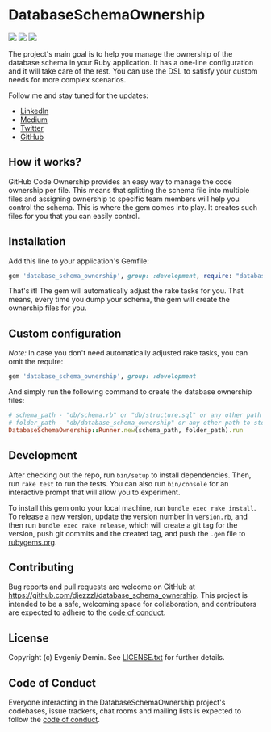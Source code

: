 # DatabaseSchemaOwnership

[![](https://badge.fury.io/rb/database_schema_ownership.svg)](https://badge.fury.io/rb/database_schema_ownership)
[![](https://github.com/djezzzl/database_schema_ownership/actions/workflows/tests.yml/badge.svg?branch=master)](https://github.com/djezzzl/database_schema_ownership/actions/workflows/tests.yml?query=event%3Aschedule)
[![](https://github.com/djezzzl/database_schema_ownership/actions/workflows/rubocop.yml/badge.svg?branch=master)](https://github.com/djezzzl/database_schema_ownership/actions/workflows/rubocop.yml?query=event%3Aschedule)

The project's main goal is to help you manage the ownership of the database schema in your Ruby application.
It has a one-line configuration and it will take care of the rest.
You can use the DSL to satisfy your custom needs for more complex scenarios.

Follow me and stay tuned for the updates:
- [LinkedIn](https://www.linkedin.com/in/evgeniydemin/)
- [Medium](https://evgeniydemin.medium.com/)
- [Twitter](https://twitter.com/EvgeniyDemin/)
- [GitHub](https://github.com/djezzzl)

## How it works?

GitHub Code Ownership provides an easy way to manage the code ownership per file.
This means that splitting the schema file into multiple files and assigning ownership to specific team members will help you control the schema.
This is where the gem comes into play. It creates such files for you that you can easily control. 

## Installation

Add this line to your application's Gemfile:

```ruby
gem 'database_schema_ownership', group: :development, require: "database_schema_ownership/railtie"
```

That's it! The gem will automatically adjust the rake tasks for you. 
That means, every time you dump your schema, the gem will create the ownership files for you.

## Custom configuration

*Note:* In case you don't need automatically adjusted rake tasks, you can omit the require:

```ruby
gem 'database_schema_ownership', group: :development
```

And simply run the following command to create the database ownership files:
```ruby
# schema_path - "db/schema.rb" or "db/structure.sql" or any other path
# folder_path - "db/database_schema_ownership" or any other path to store the ownership files
DatabaseSchemaOwnership::Runner.new(schema_path, folder_path).run
```

## Development

After checking out the repo, run `bin/setup` to install dependencies. Then, run `rake test` to run the tests. You can also run `bin/console` for an interactive prompt that will allow you to experiment.

To install this gem onto your local machine, run `bundle exec rake install`. To release a new version, update the version number in `version.rb`, and then run `bundle exec rake release`, which will create a git tag for the version, push git commits and the created tag, and push the `.gem` file to [rubygems.org](https://rubygems.org).

## Contributing

Bug reports and pull requests are welcome on GitHub at https://github.com/djezzzl/database_schema_ownership. This project is intended to be a safe, welcoming space for collaboration, and contributors are expected to adhere to the [code of conduct](https://github.com/djezzzl/database_schema_ownership/blob/master/CODE_OF_CONDUCT.md).

## License

Copyright (c) Evgeniy Demin. See [LICENSE.txt](https://github.com/djezzzl/database_schema_ownership/blob/master/LICENSE.txt) for further details.

## Code of Conduct

Everyone interacting in the DatabaseSchemaOwnership project's codebases, issue trackers, chat rooms and mailing lists is expected to follow the [code of conduct](https://github.com/djezzzl/database_schema_ownership/blob/master/CODE_OF_CONDUCT.md).
